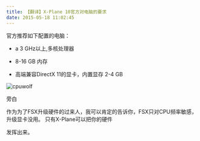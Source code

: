 ```yaml
---
title: 【翻译】X-Plane 10官方对电脑的要求
date: 2015-05-18 11:02:45
---
```


官方推荐如下配置的电脑：




* a 3 GHz以上,多核处理器
* 8-16 GB 内存



* 高端兼容DirectX 11的显卡，内置显存 2-4 GB


![cpuwolf](/images/data/attachment/201505/18/190236ks2005zrndnrhz3r.jpg)

旁白



作为为了FSX升级硬件的过来人，我可以肯定的告诉你，FSX只对CPU频率敏感，升级显卡没用。
只有X-Plane可以把你的硬件

发挥出来。


